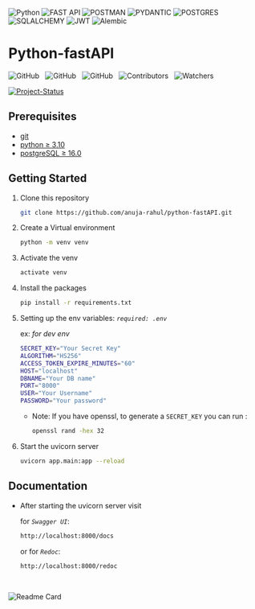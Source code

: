 ![Python](https://img.shields.io/badge/-python-000?style=for-the-badge&logo=python)
![FAST API](https://img.shields.io/badge/-fast_api-000?style=for-the-badge&logo=fastapi)
![POSTMAN](https://img.shields.io/badge/-postman-000?style=for-the-badge&logo=postman)
![PYDANTIC](https://img.shields.io/badge/-pydantic-000?style=for-the-badge&logo=pydantic)
![POSTGRES](https://img.shields.io/badge/-postgresql-000?style=for-the-badge&logo=postgresql)
![SQLALCHEMY](https://img.shields.io/badge/-sqlalchemy-000?style=for-the-badge&logo=sqlalchemy)
![JWT](https://img.shields.io/badge/-JWT-000?style=for-the-badge&logo=json-web-tokens)
![Alembic](https://img.shields.io/badge/alembic-000?style=for-the-badge&logoColor=000)

# Python-fastAPI

![GitHub](https://img.shields.io/github/forks/anuja-rahul/python-fastAPI?style&logo=github)
&nbsp;
![GitHub](https://img.shields.io/github/license/anuja-rahul/python-fastAPI?style&logo=github)
&nbsp;
![GitHub](https://img.shields.io/github/stars/anuja-rahul/python-fastAPI?style&logo=github)
&nbsp;
![Contributors](https://img.shields.io/github/contributors/anuja-rahul/python-fastAPI?style&logo=github)
&nbsp;
![Watchers](https://img.shields.io/github/watchers/anuja-rahul/python-fastAPI?style&logo=github)
&nbsp;

[![Project-Status](https://img.shields.io/badge/Project%20Status-adding_query_params-orange.svg)](https://github.com/anuja-rahul/portfolio-nextjs)
&nbsp;

<!--
[![Project-Version](https://img.shields.io/badge/Version-v0.1-green.svg)](https://github.com/anuja-rahul/python-fastAPI)
-->

## Prerequisites

- [git](https://git-scm.com/downloads)
- [python ≥ 3.10](https://www.python.org/downloads/)
- [postgreSQL ≥ 16.0](https://www.postgresql.org/download/)

## Getting Started

1. Clone this repository

   ```bash
   git clone https://github.com/anuja-rahul/python-fastAPI.git
   ```

2. Create a Virtual environment

   ```bash
   python -m venv venv
   ```

3. Activate the venv

   ```bash
   activate venv
   ```

4. Install the packages

   ```bash
   pip install -r requirements.txt
   ```

5. Setting up the env variables: _`required: .env`_

   ex: _for dev env_

   ```bash
   SECRET_KEY="Your Secret Key"
   ALGORITHM="HS256"
   ACCESS_TOKEN_EXPIRE_MINUTES="60"
   HOST="localhost"
   DBNAME="Your DB name"
   PORT="8000"
   USER="Your Username"
   PASSWORD="Your password"
   ```

   - Note: If you have openssl, to generate a `SECRET_KEY` you can run :

     ```bash
     openssl rand -hex 32
     ```

6. Start the uvicorn server

   ```bash
   uvicorn app.main:app --reload
   ```

## Documentation

- After starting the uvicorn server visit

  for _`Swagger UI`_:

  ```bash
  http://localhost:8000/docs
  ```

  or for _`Redoc`_:

  ```bash
  http://localhost:8000/redoc
  ```

&nbsp;
&nbsp;
&nbsp;

![Readme Card](https://github-readme-stats.vercel.app/api/pin/?username=anuja-rahul&repo=python-fastAPI&theme=nightowl)
